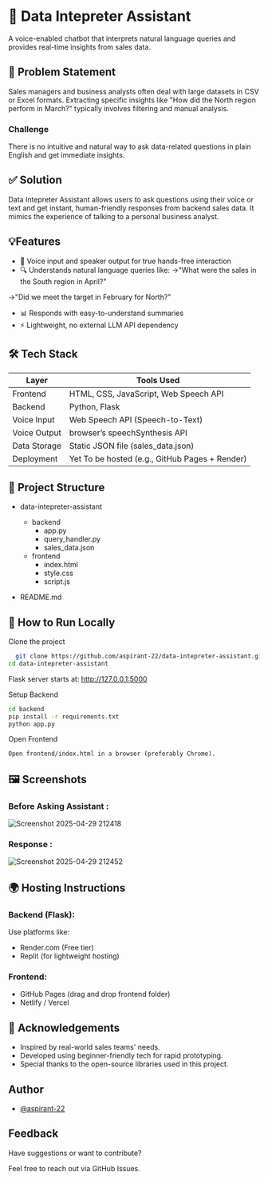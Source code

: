 
# 🧠 Data Intepreter Assistant

A voice-enabled chatbot that interprets natural language queries and provides real-time insights from sales data.


## 📌 Problem Statement
Sales managers and business analysts often deal with large datasets in CSV or Excel formats. Extracting specific insights like "How did the North region perform in March?" typically involves filtering and manual analysis.
### Challenge
There is no intuitive and natural way to ask data-related questions in plain English and get immediate insights.

## ✅ Solution
Data Intepreter Assistant allows users to ask questions using their voice or text and get instant, human-friendly responses from backend sales data. It mimics the experience of talking to a personal business analyst.
## 💡Features

- 🎤 Voice input and speaker output for true hands-free interaction
- 🔍 Understands natural language queries like:
 ->"What were the sales in the South region in April?"

 ->"Did we meet the target in February for North?"
- 📊 Responds with easy-to-understand summaries
- ⚡ Lightweight, no external LLM API dependency

## 🛠️ Tech Stack

| Layer             | Tools Used                                                                |
| ----------------- | ------------------------------------------------------------------ |
| Frontend | HTML, CSS, JavaScript, Web Speech API |
| Backend | Python, Flask |
| Voice Input | Web Speech API (Speech-to-Text) |
| Voice Output | browser’s speechSynthesis API |
| Data Storage | Static JSON file (sales_data.json) |
| Deployment | Yet To be hosted (e.g., GitHub Pages + Render)|


## 📁 Project Structure
- data-intepreter-assistant

  -  backend
      -  app.py
      -  query_handler.py
      -  sales_data.json
  -  frontend
      -  index.html
      -  style.css
      -  script.js
- README.md

## 🚀 How to Run Locally

Clone the project

```bash
  git clone https://github.com/aspirant-22/data-intepreter-assistant.git
cd data-intepreter-assistant

```
Flask server starts at: http://127.0.0.1:5000

Setup Backend

```bash
cd backend
pip install -r requirements.txt
python app.py

```

Open Frontend


`` Open frontend/index.html in a browser (preferably Chrome). ``


## 🖼️ Screenshots

### Before Asking Assistant : 
![Screenshot 2025-04-29 212418](https://github.com/user-attachments/assets/0169fc69-7255-4777-8fff-cbea1a36051f)
### Response : 
![Screenshot 2025-04-29 212452](https://github.com/user-attachments/assets/41cb6e40-caeb-4e19-a956-b559c1ce13f6)

## 🌍 Hosting Instructions
### Backend (Flask):
Use platforms like:
 - Render.com (Free tier)
 - Replit (for lightweight hosting)

### Frontend:
 - GitHub Pages (drag and drop frontend folder)
 - Netlify / Vercel
## 🙌 Acknowledgements

 - Inspired by real-world sales teams' needs.
 - Developed using beginner-friendly tech for rapid prototyping.
 - Special thanks to the open-source libraries used in this project.


## Author

- [@aspirant-22](https://www.github.com/aspirant-22)

## Feedback
Have suggestions or want to contribute?

Feel free to reach out via GitHub Issues.
